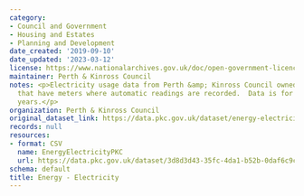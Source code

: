 ```yaml
---
category:
- Council and Government
- Housing and Estates
- Planning and Development
date_created: '2019-09-10'
date_updated: '2023-03-12'
license: https://www.nationalarchives.gov.uk/doc/open-government-licence/version/3/
maintainer: Perth & Kinross Council
notes: <p>Electricity usage data from Perth &amp; Kinross Council owned buildings
  that have meters where automatic readings are recorded.  Data is for the last  2
  years.</p>
organization: Perth & Kinross Council
original_dataset_link: https://data.pkc.gov.uk/dataset/energy-electricity
records: null
resources:
- format: CSV
  name: EnergyElectricityPKC
  url: https://data.pkc.gov.uk/dataset/3d8d3d43-35fc-4da1-b52b-0daf6c9c6f72/resource/ed1fd7df-69c5-41a3-b52f-ca111a308d34/download/energyelectricity.csv
schema: default
title: Energy - Electricity
---
```

